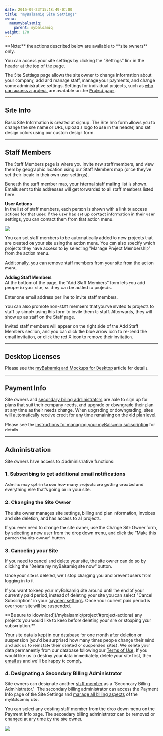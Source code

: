 ```yaml
---
date: 2015-09-23T15:48:49-07:00
title: "myBalsamiq Site Settings"
menu:
  menumybalsamiq:
    parent: mybalsamiq
weight: 170
---
```


<span class="alert alert-info show" role="alert">
**Note:** the actions described below are available to **site owners** only.
</span>

You can access your site settings by clicking the “Settings” link in the header at the top of the page.

The Site Settings page allows the site owner to change information about your company, add and manage staff, manage your payments, and change some administrative settings. Settings for individual projects, such as [who can access a project](/mybalsamiq/project/#setting-access-control), are available on the [Project page](/mybalsamiq/project/).

* * *

## Site Info

Basic Site Information is created at signup. The Site Info form allows you to change the site name or URL, upload a logo to use in the header, and set design colors using our custom design form.

* * *

## Staff Members

The Staff Members page is where you invite new staff members, and view them by geographic location using our Staff Members map (once they’ve set their locale in their own user settings).

Beneath the staff member map, your internal staff mailing list is shown. Emails sent to this addresses will get forwarded to all staff members listed here.

**User Actions**  
 In the list of staff members, each person is shown with a link to access actions for that user. If the user has set up contact information in their user settings, you can contact them from that action menu.

![](//media.balsamiq.com/img/support/docs/myb/staff-actions.png)

You can set staff members to be automatically added to new projects that are created on your site using the action menu. You can also specify which projects they have access to by selecting "Manage Project Membership" from the action menu.

Additionally, you can remove staff members from your site from the action menu.

**Adding Staff Members**  
At the bottom of the page, the “Add Staff Members” form lets you add people to your site, so they can be added to projects.

Enter one email address per line to invite staff members.

You can also promote non-staff members that you've invited to projects to staff by simply using this form to invite them to staff. Afterwards, they will show up as staff on the Staff page.

Invited staff members will appear on the right side of the Add Staff Members section, and you can click the blue arrow icon to re-send the email invitation, or click the red X icon to remove their invitation.

* * *

## Desktop Licenses

Please see the [myBalsamiq and Mockups for Desktop](http://support.balsamiq.com/customer/portal/articles/232919) article for details.

* * *

## Payment Info

Site owners and [secondary billing administrators](#4-designating-a-secondary-billing-administrator) are able to sign up for plans that suit their company needs, and upgrade or downgrade their plan at any time as their needs change. When upgrading or downgrading, sites will automatically receive credit for any time remaining on the old plan level.

Please see the [instructions for managing your myBalsamiq subscription](http://support.balsamiq.com/customer/portal/articles/1397041) for details.

* * *

## Administration

Site owners have access to 4 administrative functions:

### 1\. Subscribing to get additional email notifications

Admins may opt-in to see how many projects are getting created and everything else that’s going on in your site.

### 2\. Changing the Site Owner

The site owner manages site settings, billing and plan information, invoices and site deletion, and has access to all projects.

If you ever need to change the site owner, use the Change Site Owner form, by selecting a new user from the drop down menu, and click the “Make this person the site owner” button.

### 3\. Canceling your Site

If you need to cancel and delete your site, the site owner can do so by clicking the "Delete my myBalsamiq site now" button.

Once your site is deleted, we'll stop charging you and prevent users from logging in to it.

If you want to keep your myBalsamiq site around until the end of your currently paid period, instead of deleting your site you can select "Cancel Subscription" in your [payment settings](http://support.balsamiq.com/customer/portal/articles/1397041#stopping). Once your current paid period is over your site will be suspended.

<span class="alert alert-warning show" role="alert">
**Be sure to [download](/mybalsamiq/project/#project-actions) any projects you would like to keep before deleting your site or stopping your subscription.**
</span>

Your site data is kept in our database for one month after deletion or suspension (you'd be surprised how many times people change their mind and ask us to reinstate their deleted or suspended sites). We delete your data permanently from our database following our [Terms of Use](/mybalsamiq/tos/#how-can-i-access-or-correct-my-information). If you would like us to destroy your data immediately, delete your site first, then [email us](https://balsamiq.com/company/contact/#/s/myb) and we'll be happy to comply.

### 4\. Designating a Secondary Billing Administrator

Site owners can designate another [staff member](/mybalsamiq/sitesettings/#staff-members) as a "Secondary Billing Administrator."  The secondary billing administrator can access the Payment Info page of the Site Settings and [manage all billing aspects](http://support.balsamiq.com/customer/portal/articles/1397041-managing-your-mybalsamiq-subscription) of the myBalsamiq site.

You can select any existing staff member from the drop down menu on the Payment Info page. The secondary billing administrator can be removed or changed at any time by the site owner.

![](//media.balsamiq.com/img/support/docs/myb/myb_secondary_billing.png)
